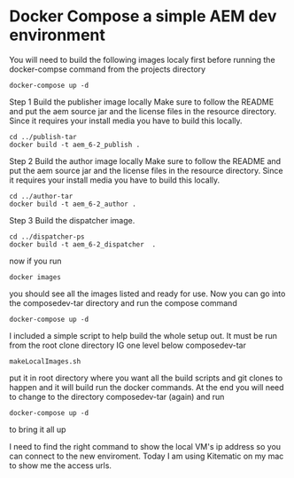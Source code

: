 # Docker Compose a simple AEM dev environment

You will need to build the following images localy first before running the docker-compse command from the projects directory
```
docker-compose up -d
```
Step 1
Build the publisher image locally
Make sure to follow the README and put the aem source jar and the license files in the resource directory.  Since it requires your install media you have to build this locally.
```
cd ../publish-tar
docker build -t aem_6-2_publish .
```

Step 2
Build the author image locally
Make sure to follow the README and put the aem source jar and the license files in the resource directory.  Since it requires your install media you have to build this locally.
```
cd ../author-tar
docker build -t aem_6-2_author .
```

Step 3
Build the dispatcher image.
```
cd ../dispatcher-ps
docker build -t aem_6-2_dispatcher  .
```
now if you run
```
docker images
```
you should see all the images listed and ready for use.  Now you can go into the composedev-tar directory and run the compose command

```
docker-compose up -d
```

I included a simple script to help build the whole setup out.  It must be run from the root clone directory IG one level below composedev-tar
```
makeLocalImages.sh
```
put it in root directory where you want all the build scripts and git clones to happen and it will build run the docker commands.  At the end you will need to change to the directory composedev-tar (again) and run
```
docker-compose up -d
```
to bring it all up

I need to find the right command to show the local VM's ip address so you can connect to the new enviroment.  Today I am using Kitematic on my mac to show me the access urls.


